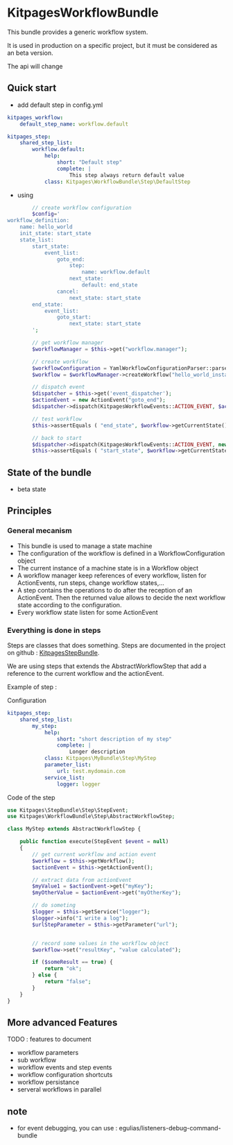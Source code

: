KitpagesWorkflowBundle
======================

This bundle provides a generic workflow system.

It is used in production on a specific project, but it must be considered as an beta version.

The api will change

## Quick start

* add default step in config.yml

```yaml
kitpages_workflow:
    default_step_name: workflow.default

kitpages_step:
    shared_step_list:
        workflow.default:
            help:
                short: "Default step"
                complete: |
                    This step always return default value
            class: Kitpages\WorkflowBundle\Step\DefaultStep
```

* using

```php
        // create workflow configuration
        $config='
workflow_definition:
    name: hello_world
    init_state: start_state
    state_list:
        start_state:
            event_list:
                goto_end:
                    step:
                        name: workflow.default
                    next_state:
                        default: end_state
                cancel:
                    next_state: start_state
        end_state:
            event_list:
                goto_start:
                    next_state: start_state
        ';

        // get workflow manager
        $workflowManager = $this->get("workflow.manager");

        // create workflow
        $workflowConfiguration = YamlWorkflowConfigurationParser::parse($config);
        $workflow = $workflowManager->createWorkflow("hello_world_instance_workflow", $workflowConfiguration);

        // dispatch event
        $dispatcher = $this->get('event_dispatcher');
        $actionEvent = new ActionEvent("goto_end");
        $dispatcher->dispatch(KitpagesWorkflowEvents::ACTION_EVENT, $actionEvent);

        // test workflow
        $this->assertEquals ( "end_state", $workflow->getCurrentState() );

        // back to start
        $dispatcher->dispatch(KitpagesWorkflowEvents::ACTION_EVENT, new ActionEvent("goto_start"));
        $this->assertEquals ( "start_state", $workflow->getCurrentState() );
```

## State of the bundle

* beta state

## Principles

### General mecanism

* This bundle is used to manage a state machine
* The configuration of the workflow is defined in a WorkflowConfiguration object
* The current instance of a machine state is in a Workflow object
* A workflow manager keep references of every workflow, listen for ActionEvents, run steps,
change workflow states,...
* A step contains the operations to do after the reception of an ActionEvent. Then the returned value
allows to decide the next workflow state according to the configuration.
* Every workflow state listen for some ActionEvent

### Everything is done in steps

Steps are classes that does something. Steps are documented in the project
on github : [KitpagesStepBundle](https://github.com/kitpages/KitpagesStepBundle).

We are using steps that extends the AbstractWorkflowStep that add a reference to the current workflow and the actionEvent.

Example of step :

Configuration

```yaml
kitpages_step:
    shared_step_list:
        my_step:
            help:
                short: "short description of my step"
                complete: |
                    Longer description
            class: Kitpages\MyBundle\Step\MyStep
            parameter_list:
                url: test.mydomain.com
            service_list:
                logger: logger

```

Code of the step

```php
use Kitpages\StepBundle\Step\StepEvent;
use Kitpages\WorkflowBundle\Step\AbstractWorkflowStep;

class MyStep extends AbstractWorkflowStep {

    public function execute(StepEvent $event = null)
    {
        // get current workflow and action event
        $workflow = $this->getWorkflow();
        $actionEvent = $this->getActionEvent();

        // extract data from actionEvent
        $myValue1 = $actionEvent->get("myKey");
        $myOtherValue = $actionEvent->get("myOtherKey");

        // do someting
        $logger = $this->getService("logger");
        $logger->info("I write a log");
        $urlStepParameter = $this->getParameter("url");


        // record some values in the workflow object
        $workflow->set("resultKey", "value calculated");

        if ($someResult == true) {
            return "ok";
        } else {
            return "false";
        }
    }
}
```

## More advanced Features

TODO : features to document

* workflow parameters
* sub workflow
* workflow events and step events
* workflow configuration shortcuts
* workflow persistance
* serveral workflows in parallel

## note

* for event debugging, you can use : egulias/listeners-debug-command-bundle
